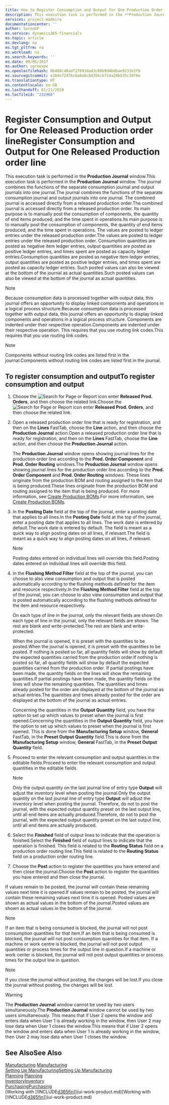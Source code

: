 ```yaml
---
title: How to Register Consumption and Output for One Production Order | Microsoft Docs
description: This execution task is performed in the **Production Journal** window. The journal combines the functions of the separate consumption journal and output journals into one journal. The combined journal is accessed directly from a released production order. Its main purpose is to manually post the consumption of components, the quantity of end items produced, and the time spent in operations.
services: project-madeira
documentationcenter: ''
author: SorenGP
ms.service: dynamics365-financials
ms.topic: article
ms.devlang: na
ms.tgt_pltfrm: na
ms.workload: na
ms.search.keywords: ''
ms.date: 09/06/2017
ms.author: sgroespe
ms.openlocfilehash: 0b488c48adf2f093da43c08b9d4bdbae9233e2fb
ms.sourcegitcommit: e10de72476c6a6e0cbd35bcb714a29b535c39f0e
ms.translationtype: HT
ms.contentlocale: en-GB
ms.lasthandoff: 01/21/2019
ms.locfileid: "232966"
---
```

# <a name="register-consumption-and-output-for-one-released-production-order-line"></a><span data-ttu-id="a6496-106">Register Consumption and Output for One Released Production order line</span><span class="sxs-lookup"><span data-stu-id="a6496-106">Register Consumption and Output for One Released Production order line</span></span>
<span data-ttu-id="a6496-107">This execution task is performed in the **Production Journal** window.</span><span class="sxs-lookup"><span data-stu-id="a6496-107">This execution task is performed in the **Production Journal** window.</span></span> <span data-ttu-id="a6496-108">The journal combines the functions of the separate consumption journal and output journals into one journal.</span><span class="sxs-lookup"><span data-stu-id="a6496-108">The journal combines the functions of the separate consumption journal and output journals into one journal.</span></span> <span data-ttu-id="a6496-109">The combined journal is accessed directly from a released production order.</span><span class="sxs-lookup"><span data-stu-id="a6496-109">The combined journal is accessed directly from a released production order.</span></span> <span data-ttu-id="a6496-110">Its main purpose is to manually post the consumption of components, the quantity of end items produced, and the time spent in operations.</span><span class="sxs-lookup"><span data-stu-id="a6496-110">Its main purpose is to manually post the consumption of components, the quantity of end items produced, and the time spent in operations.</span></span> <span data-ttu-id="a6496-111">The values are posted to ledger entries under the released production order.</span><span class="sxs-lookup"><span data-stu-id="a6496-111">The values are posted to ledger entries under the released production order.</span></span> <span data-ttu-id="a6496-112">Consumption quantities are posted as negative item ledger entries, output quantities are posted as positive ledger entries, and times spent are posted as capacity ledger entries.</span><span class="sxs-lookup"><span data-stu-id="a6496-112">Consumption quantities are posted as negative item ledger entries, output quantities are posted as positive ledger entries, and times spent are posted as capacity ledger entries.</span></span> <span data-ttu-id="a6496-113">Such posted values can also be viewed at the bottom of the journal as actual quantities.</span><span class="sxs-lookup"><span data-stu-id="a6496-113">Such posted values can also be viewed at the bottom of the journal as actual quantities.</span></span>  

> [!NOTE]  
>  <span data-ttu-id="a6496-114">Because consumption data is processed together with output data, this journal offers an opportunity to display linked components and operations in a logical process structure.</span><span class="sxs-lookup"><span data-stu-id="a6496-114">Because consumption data is processed together with output data, this journal offers an opportunity to display linked components and operations in a logical process structure.</span></span> <span data-ttu-id="a6496-115">Components are indented under their respective operation.</span><span class="sxs-lookup"><span data-stu-id="a6496-115">Components are indented under their respective operation.</span></span> <span data-ttu-id="a6496-116">This requires that you use routing link codes.</span><span class="sxs-lookup"><span data-stu-id="a6496-116">This requires that you use routing link codes.</span></span>  

> [!NOTE]  
>  <span data-ttu-id="a6496-117">Components without routing link codes are listed first in the journal.</span><span class="sxs-lookup"><span data-stu-id="a6496-117">Components without routing link codes are listed first in the journal.</span></span>  

## <a name="to-register-consumption-and-output"></a><span data-ttu-id="a6496-118">To register consumption and output</span><span class="sxs-lookup"><span data-stu-id="a6496-118">To register consumption and output</span></span>  
1.  <span data-ttu-id="a6496-119">Choose the ![Search for Page or Report](media/ui-search/search_small.png "Search for Page or Report icon") icon enter **Released Prod. Orders**, and then choose the related link.</span><span class="sxs-lookup"><span data-stu-id="a6496-119">Choose the ![Search for Page or Report](media/ui-search/search_small.png "Search for Page or Report icon") icon enter **Released Prod. Orders**, and then choose the related link.</span></span>  
2.  <span data-ttu-id="a6496-120">Open a released production order line that is ready for registration, and then on the **Lines** FastTab, choose the **Line** action, and then choose the **Production Journal** action.</span><span class="sxs-lookup"><span data-stu-id="a6496-120">Open a released production order line that is ready for registration, and then on the **Lines** FastTab, choose the **Line** action, and then choose the **Production Journal** action.</span></span>  

    <span data-ttu-id="a6496-121">The **Production Journal** window opens showing journal lines for the production order line according to the **Prod. Order Component** and **Prod. Order Routing** windows.</span><span class="sxs-lookup"><span data-stu-id="a6496-121">The **Production Journal** window opens showing journal lines for the production order line according to the **Prod. Order Component** and **Prod. Order Routing** windows.</span></span> <span data-ttu-id="a6496-122">These lines originate from the production BOM and routing assigned to the item that is being produced.</span><span class="sxs-lookup"><span data-stu-id="a6496-122">These lines originate from the production BOM and routing assigned to the item that is being produced.</span></span> <span data-ttu-id="a6496-123">For more information, see [Create Production BOMs](production-how-to-create-routings.md).</span><span class="sxs-lookup"><span data-stu-id="a6496-123">For more information, see [Create Production BOMs](production-how-to-create-routings.md).</span></span>  

3.  <span data-ttu-id="a6496-124">In the **Posting Date** field at the top of the journal, enter a posting date that applies to all lines.</span><span class="sxs-lookup"><span data-stu-id="a6496-124">In the **Posting Date** field at the top of the journal, enter a posting date that applies to all lines.</span></span> <span data-ttu-id="a6496-125">The work date is entered by default.</span><span class="sxs-lookup"><span data-stu-id="a6496-125">The work date is entered by default.</span></span> <span data-ttu-id="a6496-126">The field is meant as a quick way to align posting dates on all lines, if relevant.</span><span class="sxs-lookup"><span data-stu-id="a6496-126">The field is meant as a quick way to align posting dates on all lines, if relevant.</span></span>  

    > [!NOTE]  
    >  <span data-ttu-id="a6496-127">Posting dates entered on individual lines will override this field.</span><span class="sxs-lookup"><span data-stu-id="a6496-127">Posting dates entered on individual lines will override this field.</span></span>  

4.  <span data-ttu-id="a6496-128">In the **Flushing Method Filter** field at the top of the journal, you can choose to also view consumption and output that is posted automatically according to the flushing methods defined for the item and resource respectively.</span><span class="sxs-lookup"><span data-stu-id="a6496-128">In the **Flushing Method Filter** field at the top of the journal, you can choose to also view consumption and output that is posted automatically according to the flushing methods defined for the item and resource respectively.</span></span>  

    <span data-ttu-id="a6496-129">On each type of line in the journal, only the relevant fields are shown.</span><span class="sxs-lookup"><span data-stu-id="a6496-129">On each type of line in the journal, only the relevant fields are shown.</span></span> <span data-ttu-id="a6496-130">The rest are blank and write-protected.</span><span class="sxs-lookup"><span data-stu-id="a6496-130">The rest are blank and write-protected.</span></span>  

    <span data-ttu-id="a6496-131">When the journal is opened, it is preset with the quantities to be posted.</span><span class="sxs-lookup"><span data-stu-id="a6496-131">When the journal is opened, it is preset with the quantities to be posted.</span></span> <span data-ttu-id="a6496-132">If nothing is posted so far, all quantity fields will show by default the expected quantities carried from the production order.</span><span class="sxs-lookup"><span data-stu-id="a6496-132">If nothing is posted so far, all quantity fields will show by default the expected quantities carried from the production order.</span></span> <span data-ttu-id="a6496-133">If partial postings have been made, the quantity fields on the lines will show the remaining quantities.</span><span class="sxs-lookup"><span data-stu-id="a6496-133">If partial postings have been made, the quantity fields on the lines will show the remaining quantities.</span></span> <span data-ttu-id="a6496-134">The quantities and times already posted for the order are displayed at the bottom of the journal as actual entries.</span><span class="sxs-lookup"><span data-stu-id="a6496-134">The quantities and times already posted for the order are displayed at the bottom of the journal as actual entries.</span></span>  

    <span data-ttu-id="a6496-135">Concerning the quantities in the **Output Quantity** field, you have the option to set up which values to preset when the journal is first opened.</span><span class="sxs-lookup"><span data-stu-id="a6496-135">Concerning the quantities in the **Output Quantity** field, you have the option to set up which values to preset when the journal is first opened.</span></span> <span data-ttu-id="a6496-136">This is done from the **Manufacturing Setup** window, **General** FastTab, in the **Preset Output Quantity** field.</span><span class="sxs-lookup"><span data-stu-id="a6496-136">This is done from the **Manufacturing Setup** window, **General** FastTab, in the **Preset Output Quantity** field.</span></span> 

5.  <span data-ttu-id="a6496-137">Proceed to enter the relevant consumption and output quantities in the editable fields.</span><span class="sxs-lookup"><span data-stu-id="a6496-137">Proceed to enter the relevant consumption and output quantities in the editable fields.</span></span>  

    > [!NOTE]  
    >  <span data-ttu-id="a6496-138">Only the output quantity on the last journal line of entry type **Output** will adjust the inventory level when posting the journal.</span><span class="sxs-lookup"><span data-stu-id="a6496-138">Only the output quantity on the last journal line of entry type **Output** will adjust the inventory level when posting the journal.</span></span> <span data-ttu-id="a6496-139">Therefore, do not to post the journal, with the expected output quantity preset on the last output line, until all end items are actually produced.</span><span class="sxs-lookup"><span data-stu-id="a6496-139">Therefore, do not to post the journal, with the expected output quantity preset on the last output line, until all end items are actually produced.</span></span>  

6.  <span data-ttu-id="a6496-140">Select the **Finished** field of output lines to indicate that the operation is finished.</span><span class="sxs-lookup"><span data-stu-id="a6496-140">Select the **Finished** field of output lines to indicate that the operation is finished.</span></span> <span data-ttu-id="a6496-141">This field is related to the **Routing Status** field on a production order routing line.</span><span class="sxs-lookup"><span data-stu-id="a6496-141">This field is related to the **Routing Status** field on a production order routing line.</span></span>  
7.  <span data-ttu-id="a6496-142">Choose the **Post** action to register the quantities you have entered and then close the journal.</span><span class="sxs-lookup"><span data-stu-id="a6496-142">Choose the **Post** action to register the quantities you have entered and then close the journal.</span></span>  

<span data-ttu-id="a6496-143">If values remain to be posted, the journal will contain these remaining values next time it is opened.</span><span class="sxs-lookup"><span data-stu-id="a6496-143">If values remain to be posted, the journal will contain these remaining values next time it is opened.</span></span> <span data-ttu-id="a6496-144">Posted values are shown as actual values in the bottom of the journal.</span><span class="sxs-lookup"><span data-stu-id="a6496-144">Posted values are shown as actual values in the bottom of the journal.</span></span>  

> [!NOTE]  
>  <span data-ttu-id="a6496-145"> If an item that is being consumed is blocked, the journal will not post consumption quantities for that item.</span><span class="sxs-lookup"><span data-stu-id="a6496-145">If an item that is being consumed is blocked, the journal will not post consumption quantities for that item.</span></span> <span data-ttu-id="a6496-146">If a machine or work centre is blocked, the journal will not post output quantities or process times for the output line in question.</span><span class="sxs-lookup"><span data-stu-id="a6496-146">If a machine or work center is blocked, the journal will not post output quantities or process times for the output line in question.</span></span>  

> [!NOTE]  
>  <span data-ttu-id="a6496-147">If you close the journal without posting, the changes will be lost.</span><span class="sxs-lookup"><span data-stu-id="a6496-147">If you close the journal without posting, the changes will be lost.</span></span>  

> [!WARNING]  
>  <span data-ttu-id="a6496-148">The **Production Journal** window cannot be used by two users simultaneously.</span><span class="sxs-lookup"><span data-stu-id="a6496-148">The **Production Journal** window cannot be used by two users simultaneously.</span></span> <span data-ttu-id="a6496-149">This means that if User 2 opens the window and enters data when User 1 is already working in the window, then User 2 may lose data when User 1 closes the window.</span><span class="sxs-lookup"><span data-stu-id="a6496-149">This means that if User 2 opens the window and enters data when User 1 is already working in the window, then User 2 may lose data when User 1 closes the window.</span></span>  

## <a name="see-also"></a><span data-ttu-id="a6496-150">See Also</span><span class="sxs-lookup"><span data-stu-id="a6496-150">See Also</span></span>  
<span data-ttu-id="a6496-151">[Manufacturing](production-manage-manufacturing.md)  </span><span class="sxs-lookup"><span data-stu-id="a6496-151">[Manufacturing](production-manage-manufacturing.md)  </span></span>  
[<span data-ttu-id="a6496-152">Setting Up Manufacturing</span><span class="sxs-lookup"><span data-stu-id="a6496-152">Setting Up Manufacturing</span></span>](production-configure-production-processes.md)  
<span data-ttu-id="a6496-153">[Planning](production-planning.md)    </span><span class="sxs-lookup"><span data-stu-id="a6496-153">[Planning](production-planning.md)    </span></span>  
[<span data-ttu-id="a6496-154">Inventory</span><span class="sxs-lookup"><span data-stu-id="a6496-154">Inventory</span></span>](inventory-manage-inventory.md)  
[<span data-ttu-id="a6496-155">Purchasing</span><span class="sxs-lookup"><span data-stu-id="a6496-155">Purchasing</span></span>](purchasing-manage-purchasing.md)  
<span data-ttu-id="a6496-156">[Working with [!INCLUDE[d365fin](includes/d365fin_md.md)]](ui-work-product.md)</span><span class="sxs-lookup"><span data-stu-id="a6496-156">[Working with [!INCLUDE[d365fin](includes/d365fin_md.md)]](ui-work-product.md)</span></span>
